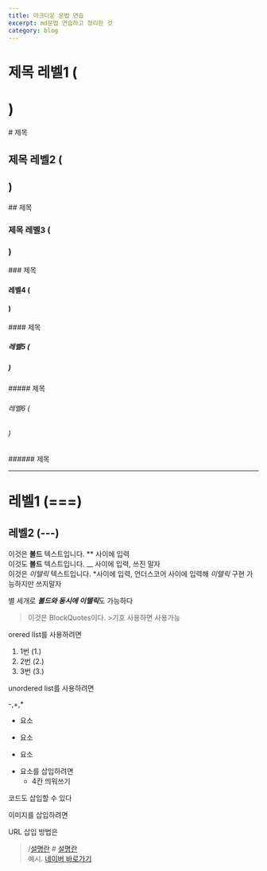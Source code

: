 ```yaml
---
title: 마크다운 문법 연습
excerpt: md문법 연습하고 정리한 것
category: blog
---
```


# 제목 레벨1 (<h1>)
\# 제목

## 제목 레벨2 (<h2>)
\## 제목


### 제목 레벨3 (<h3>)
\### 제목

#### 레벨4 (<h4>)
\#### 제목

##### 레벨5 (<h5>)
\##### 제목

###### 레벨6 (<h6>)
\###### 제목


***


레벨1 (===)
====

레벨2 (---)
----

이것은 **볼드** 텍스트입니다. ** 사이에 입력  
이것도 __볼드__ 텍스트입니다. __ 사이에 입력, 쓰진 말자  
이것은 *이텔릭* 텍스트입니다. *사이에 입력, 언더스코어 사이에 입력해 _이텔릭_ 구현 가능하지만 쓰지말자  

별 세개로 ***볼드와 동시에 이텔릭***도 가능하다

>이것은 BlockQuotes이다. >기호 사용하면 사용가능

orered list를 사용하려면  
  
1. 1번 (1.)
2. 2번 (2.)
3. 3번 (3.)

unordered list를 사용하려면

-,+,*

- 요소
+ 요소
* 요소

- 요소를 삽입하려면
    - 4칸 띄워쓰기

코드도 삽입할 수 있다  

<html>
    <head>
        <title>Hello World!</title>
    </head>
</html>

이미지를 삽입하려면



URL 삽입 방법은
> /[설명란](경로명)  &#35;
[설명란](경로명)  
예시. [네이버 바로가기](https://www.naver.com)